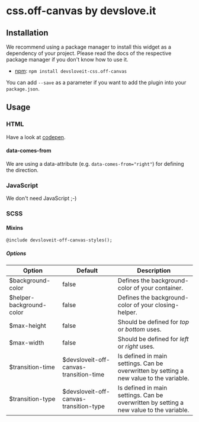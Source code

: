 # css.off-canvas by devslove.it

## Installation
We recommend using a package manager to install this widget as a dependency of your project. Please read the docs of the respective package manager if you don't know how to use it.
* [npm](https://www.npmjs.com/package/devsloveit-css.off-canvas): `npm install devsloveit-css.off-canvas`

You can add `--save` as a parameter if you want to add the plugin into your `package.json`.

## Usage
### HTML
Have a look at [codepen](https://codepen.io/devsloveit/pen/VmgEBO).

#### data-comes-from
We are using a data-attribute (e.g. `data-comes-from="right"`) for defining the direction.

### JavaScript
We don't need JavaScript ;-)

### SCSS

#### Mixins
`@include devsloveit-off-canvas-styles();`

##### Options
| Option  | Default | Description |
|---|---|---|
| $background-color | false | Defines the background-color of your container. |
| $helper-background-color | false |  Defines the background-color of your closing-helper. |
| $max-height | false | Should be defined for _top_ or _bottom_ uses. |
| $max-width | false | Should be defined for _left_ or _right_ uses. |
| $transition-time | $devsloveit-off-canvas-transition-time | Is defined in main settings. Can be overwritten by setting a new value to the variable. |
| $transition-type | $devsloveit-off-canvas-transition-type | Is defined in main settings. Can be overwritten by setting a new value to the variable. |
